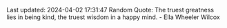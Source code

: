 Last updated: 2024-04-02 17:31:47
Random Quote: The truest greatness lies in being kind, the truest wisdom in a happy mind. - Ella Wheeler Wilcox